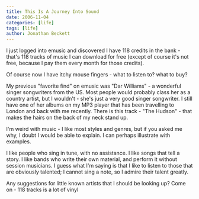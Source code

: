 ```yaml
---
title: This Is A Journey Into Sound
date: 2006-11-04
categories: [life]
tags: [life]
author: Jonathan Beckett
---
```


I just logged into emusic and discovered I have 118 credits in the bank - that's 118 tracks of music I can download for free (except of course it's not free, because I pay them every month for those credits).

Of course now I have itchy mouse fingers - what to listen to? what to buy?

My previous "favorite find" on emusic was "Dar Williams" - a wonderful singer songwriters from the US. Most people would probably class her as a country artist, but I wouldn't - she's just a very good singer songwriter. I still have one of her albums on my MP3 player that has been travelling to London and back with me recently. There is this track - "The Hudson" - that makes the hairs on the back of my neck stand up.

I'm weird with music - I like most styles and genres, but if you asked me why, I doubt I would be able to explain. I can perhaps illustrate with examples.

I like people who sing in tune, with no assistance. I like songs that tell a story. I like bands who write their own material, and perform it without session musicians. I guess what I'm saying is that I like to listen to those that are obviously talented; I cannot sing a note, so I admire their talent greatly.

Any suggestions for little known artists that I should be looking up? Come on - 118 tracks is a lot of vinyl 